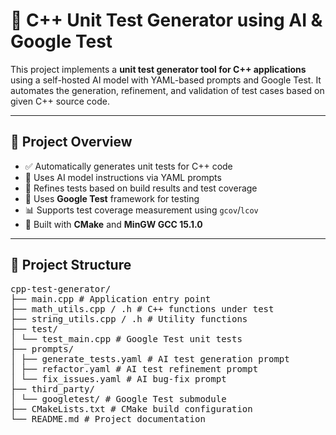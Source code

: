 # 🚀 C++ Unit Test Generator using AI & Google Test

This project implements a **unit test generator tool for C++ applications** using a self-hosted AI model with YAML-based prompts and Google Test. It automates the generation, refinement, and validation of test cases based on given C++ source code.

---

## 📌 Project Overview

- ✅ Automatically generates unit tests for C++ code
- 🤖 Uses AI model instructions via YAML prompts
- 🔁 Refines tests based on build results and test coverage
- 🧪 Uses **Google Test** framework for testing
- 📊 Supports test coverage measurement using `gcov`/`lcov`
- 🔧 Built with **CMake** and **MinGW GCC 15.1.0**

---

## 📁 Project Structure

<pre>
cpp-test-generator/
├── main.cpp # Application entry point
├── math_utils.cpp / .h # C++ functions under test
├── string_utils.cpp / .h # Utility functions
├── test/
│ └── test_main.cpp # Google Test unit tests
├── prompts/
│ ├── generate_tests.yaml # AI test generation prompt
│ ├── refactor.yaml # AI test refinement prompt
│ └── fix_issues.yaml # AI bug-fix prompt
├── third_party/
│ └── googletest/ # Google Test submodule
├── CMakeLists.txt # CMake build configuration
└── README.md # Project documentation
</pre>
